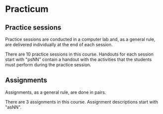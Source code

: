 # Practicum

## Practice sessions

Practice sessions are conducted in a computer lab and, as a general rule, are delivered individually at the end of each session.

There are 10 practice sessions in this course. Handouts for each session start with "psNN" contain a handout with the activities that the students must perform during the practice session.

## Assignments

Assignments, as a general rule, are done in pairs.

There are 3 assignments in this course. Assignment descriptions start with "asNN".
